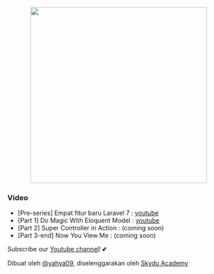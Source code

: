 <p align="center"><img src="https://academy.skydu.id/wp-content/uploads/2020/04/logo-skydu-academy-dark.png" width="400"></p>

### Video

-  [Pre-series] Empat fitur baru Laravel 7 : [youtube](https://www.youtube.com/watch?v=P-8JHyT6vaI)
-  [Part 1] Do Magic With Eloquent Model : [youtube](https://www.youtube.com/watch?v=BzFU1UFoP7Q)
-  [Part 2] Super Controller in Action : (coming soon)
-  [Part 3-end] Now You View Me : (coming soon)

Subscribe our [Youtube channel](https://www.youtube.com/channel/UCrK84KERpFEhlxKAOAViP4g)! 💕

Dibuat oleh [@yahya09](https://github.com/yahya09), diselenggarakan oleh [Skydu Academy](https://academy.skydu.id)
